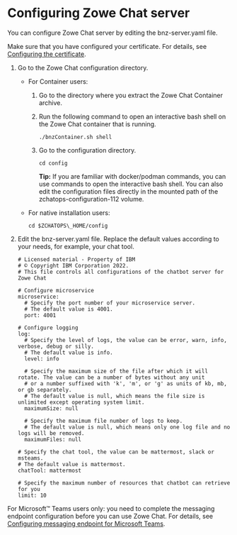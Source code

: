 # Configuring Zowe Chat server

You can configure Zowe Chat server by editing the bnz-server.yaml file.

Make sure that you have configured your certificate. For details, see [Configuring the certificate](chatops_config_certificate.md).

1.  Go to the Zowe Chat configuration directory.

    -   For Container users:
        1.  Go to the directory where you extract the Zowe Chat Container archive.
        2.  Run the following command to open an interactive bash shell on the Zowe Chat container that is running.

            ```
            ./bnzContainer.sh shell
            ```

        3.  Go to the configuration directory.

            ```
            cd config
            ```

            **Tip:** If you are familiar with docker/podman commands, you can use commands to open the interactive bash shell. You can also edit the configuration files directly in the mounted path of the zchatops-configuration-112 volume.

    -   For native installation users:

        ```
        cd $ZCHATOPS\_HOME/config
        ```

2.  Edit the bnz-server.yaml file. Replace the default values according to your needs, for example, your chat tool.

    ```
    # Licensed material - Property of IBM
    # © Copyright IBM Corporation 2022.
    # This file controls all configurations of the chatbot server for Zowe Chat
    
    # Configure microservice
    microservice:
      # Specify the port number of your microservice server.
      # The default value is 4001.
      port: 4001
    
    # Configure logging
    log:
      # Specify the level of logs, the value can be error, warn, info, verbose, debug or silly.
      # The default value is info.
      level: info
    
      # Specify the maximum size of the file after which it will rotate. The value can be a number of bytes without any unit
      # or a number suffixed with 'k', 'm', or 'g' as units of kb, mb, or gb separately.
      # The default value is null, which means the file size is unlimited except operating system limit.
      maximumSize: null
    
      # Specify the maximum file number of logs to keep.
      # The default value is null, which means only one log file and no logs will be removed.
      maximumFiles: null
    
    # Specify the chat tool, the value can be mattermost, slack or msteams.
    # The default value is mattermost.
    chatTool: mattermost
    
    # Specify the maximum number of resources that chatbot can retrieve for you
    limit: 10
    ```


For Microsoft™ Teams users only: you need to complete the messaging endpoint configuration before you can use Zowe Chat. For details, see [Configuring messaging endpoint for Microsoft Teams](chatops_prerequisite_endpoint_teams.md).


